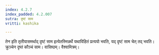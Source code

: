 ```yaml
---
index: 4.2.7
index_padded: 4.2.007
sutra: दृष्टं साम
vritti: kashika

---
```

तेन इति तृतीयासमर्थाद् दृष्टं साम इत्येतस्मिन्नर्थे यथाविहितं प्रत्ययो भवति, यद् दृष्टं साम चेत् तद् भवति। क्रुञ्चेन दृष्तं कौञ्चं साम। वासिष्ठम्। वैश्वामित्रम्।